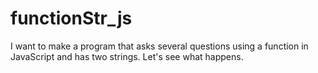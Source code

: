 # functionStr_js
I want to make a program that asks several questions using a function in JavaScript and has two strings. Let's see what happens.
